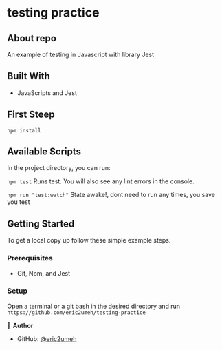 # testing practice

## About repo

An example of testing in Javascript with library Jest

## Built With

- JavaScripts and Jest

## First Steep

`npm install`

## Available Scripts

In the project directory, you can run:

`npm test`
Runs test. You will also see any lint errors in the console.

`npm run "test:watch"`
State awake!, dont need to run any times, you save you test

## Getting Started

To get a local copy up follow these simple example steps.

### Prerequisites

- Git, Npm, and Jest

### Setup

Open a terminal or a git bash in the desired directory and run `https://github.com/eric2umeh/testing-practice`

👤 **Author**

- GitHub: [@eric2umeh](https://github.com/eric2umeh)
